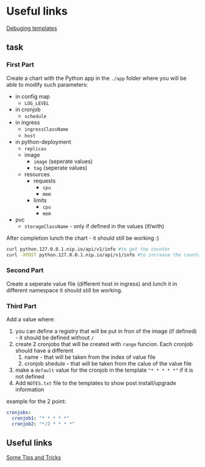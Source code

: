 # Useful links
[Debuging templates](https://helm.sh/docs/chart_template_guide/debugging/)

## task

### First Part
Create a chart with the Python app in the `./app` folder where you will be able to modify such parameters:

* in config map
  * `LOG_LEVEL`
* in cronjob
  * `schedule`
*  in ingress
   *  `ingressClassName`
   *  `host`
* in python-deployment
  * `replicas`
  * image
    * `image` (seperate values)
    * `tag` (seperate values)
  * resources
    * requests
      * `cpu`
      * `mem`
    * limits
      * `cpu`
      * `mem`
* pvc
  * `storageClassName` - only if defined in the values (if/with)


After completion lunch the chart - it should still be working :)

```sh
curl python.127.0.0.1.nip.io/api/v1/info #to get the counter
curl -XPOST python.127.0.0.1.nip.io/api/v1/info #to increase the counter
```

### Second Part
Create a seperate value file (different host in ingress) and lunch it in different namespace it should still be working.

### Third Part
Add a value where:
1. you can define a registry that will be put in fron of the image (if defined) - it should be defined without `/`
2. create 2 cronjobs that will be created with `range` funcion. Each cronjob should have a different
   1. name - that will be taken from the index of value file
   2. cronjob shedule - that will be taken from the calue of the value file
3. make a `default` value for the cronjob in the template  `"* * * * *"` if it is not defined
4. Add `NOTES.txt` file to the templates to show post install/upgrade information

example for the 2 point:
```yaml
cronjobs:
  cronjob1: "* * * * *"
  cronjob2: "*/2 * * * *"
```

## Useful links
[Some Tips and Tricks](https://helm.sh/docs/howto/charts_tips_and_tricks/)